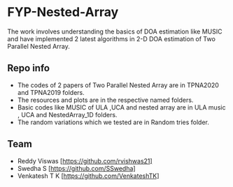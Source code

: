 # FYP-Nested-Array
The work involves understanding the basics of DOA estimation like MUSIC and have implemented 2 latest algorithms in 2-D DOA estimation of Two Parallel Nested Array.

## Repo info
* The codes of 2 papers of Two Parallel Nested Array are in TPNA2020 and TPNA2019 folders.
* The resources and plots are in the respective named folders.
* Basic codes like MUSIC of ULA ,UCA and nested array are in ULA music , UCA and NestedArray_1D folders.
* The random variations which we tested are in Random tries folder.

## Team 
* Reddy Viswas [https://github.com/rvishwas21]
* Swedha S [https://github.com/SSwedha]
* Venkatesh T K [https://github.com/VenkateshTK]
